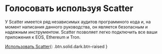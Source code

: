 Голосовать **используя Scatter**
===

У Scatter имеется ряд независимых аудитов программного кода и, на момент написания данного руководства, он является безопасным и надежным инструментом. Scatter позволяет легко подключить все ваши приложения к EOS, Ethereum и Tron.

[Использовать Scatter](https://get-scatter.com){: .btn.solid.dark.btn-raised }
